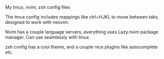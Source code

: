 My tmux, nvim, zsh config files

The tmux config includes mappings like ctrl+HJKL to move between tabs, designed to work with neovim. 

Nvim has a couple language servers, everything uses Lazy.nvim package manager. Can use seamlessly with tmux. 

zsh config has a cool theme, and a couple nice plugins like autocomplete etc. 
